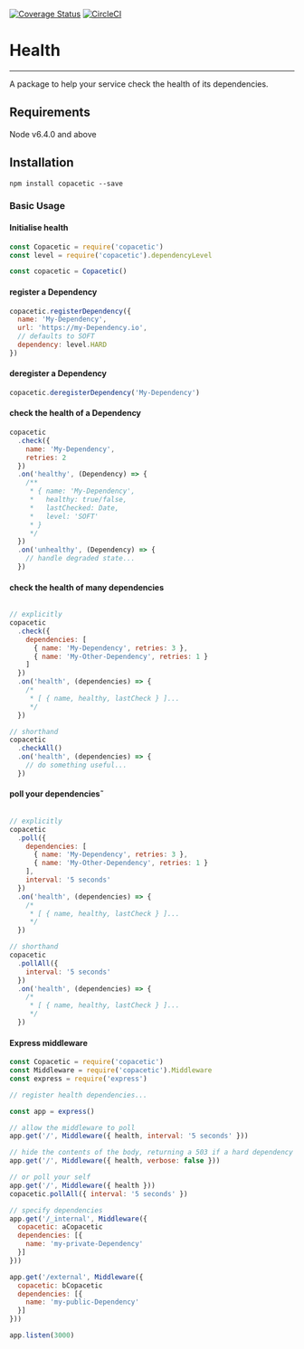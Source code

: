 [![Coverage Status](https://coveralls.io/repos/github/fresh8/copacetic/badge.svg?branch=master)](https://coveralls.io/github/fresh8/copacetic?branch=master)
[![CircleCI](https://circleci.com/gh/fresh8/copacetic.svg?style=svg)](https://circleci.com/gh/fresh8/copacetic)


# Health
---
A package to help your service check the health of its dependencies.

## Requirements
Node v6.4.0 and above

## Installation
```
npm install copacetic --save
```

### Basic Usage

#### Initialise health
```javascript
const Copacetic = require('copacetic')
const level = require('copacetic').dependencyLevel

const copacetic = Copacetic()
```

#### register a Dependency
```javascript
copacetic.registerDependency({
  name: 'My-Dependency',
  url: 'https://my-Dependency.io',
  // defaults to SOFT
  dependency: level.HARD
})
```

#### deregister a Dependency
```javascript
copacetic.deregisterDependency('My-Dependency')
```

#### check the health of a Dependency
```javascript
copacetic
  .check({
    name: 'My-Dependency',
    retries: 2
  })
  .on('healthy', (Dependency) => {
    /**
     * { name: 'My-Dependency',
     *   healthy: true/false,
     *   lastChecked: Date,
     *   level: 'SOFT'
     * }
     */
  })
  .on('unhealthy', (Dependency) => {
    // handle degraded state...
  })
```

#### check the health of many dependencies
```javascript

// explicitly
copacetic
  .check({
    dependencies: [
      { name: 'My-Dependency', retries: 3 },
      { name: 'My-Other-Dependency', retries: 1 }
    ]
  })
  .on('health', (dependencies) => {
    /*
     * [ { name, healthy, lastCheck } ]...
     */
  })

// shorthand
copacetic
  .checkAll()
  .on('health', (dependencies) => {
    // do something useful...
  })

```

#### poll your dependencies˜
```javascript

// explicitly
copacetic
  .poll({
    dependencies: [
      { name: 'My-Dependency', retries: 3 },
      { name: 'My-Other-Dependency', retries: 1 }
    ],
    interval: '5 seconds'
  })
  .on('health', (dependencies) => {
    /*
     * [ { name, healthy, lastCheck } ]...
     */
  })

// shorthand
copacetic
  .pollAll({
    interval: '5 seconds'
  })
  .on('health', (dependencies) => {
    /*
     * [ { name, healthy, lastCheck } ]...
     */
  })
```

#### Express middleware
```javascript
const Copacetic = require('copacetic')
const Middleware = require('copacetic').Middleware
const express = require('express')

// register health dependencies...

const app = express()

// allow the middleware to poll
app.get('/', Middleware({ health, interval: '5 seconds' }))

// hide the contents of the body, returning a 503 if a hard dependency failure
app.get('/', Middleware({ health, verbose: false }))

// or poll your self
app.get('/', Middleware({ health }))
copacetic.pollAll({ interval: '5 seconds' })

// specify dependencies
app.get('/_internal', Middleware({
  copacetic: aCopacetic
  dependencies: [{
    name: 'my-private-Dependency'
  }]
}))

app.get('/external', Middleware({
  copacetic: bCopacetic
  dependencies: [{
    name: 'my-public-Dependency'
  }]
}))

app.listen(3000)

```
